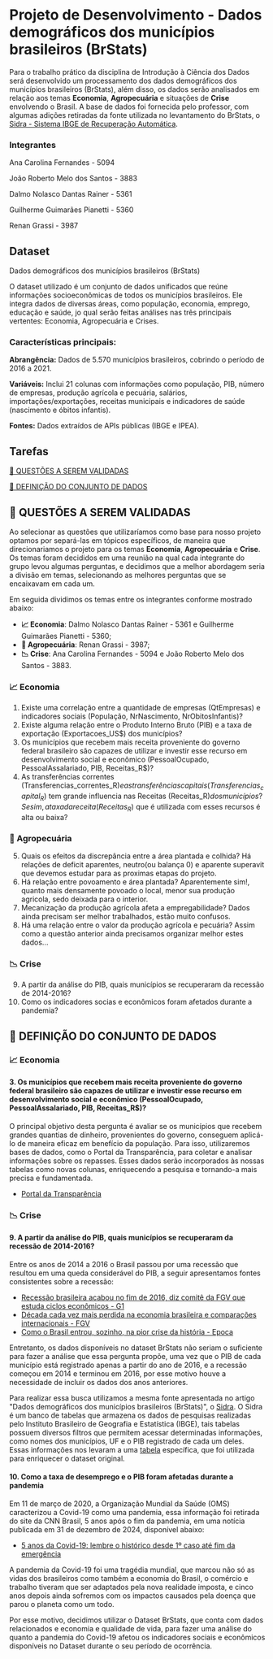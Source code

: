 # **Projeto de Desenvolvimento - Dados demográficos dos municípios brasileiros (BrStats)**

Para o trabalho prático da disciplina de Introdução à Ciência dos Dados será desenvolvido um processamento dos dados demográficos dos municípios brasileiros (BrStats), além disso, os dados serão analisados em relação aos temas **Economia**, **Agropecuária** e situações de **Crise** envolvendo o Brasil. A base de dados foi fornecida pelo professor, com algumas adições retiradas da fonte utilizada no levantamento do BrStats, o [Sidra - Sistema IBGE de Recuperação Automática](https://sidra.ibge.gov.br/pesquisa/censo-demografico/series-temporais/series-temporais/).


### Integrantes

Ana Carolina Fernandes - 5094

João Roberto Melo dos Santos - 3883

Dalmo Nolasco Dantas Rainer - 5361

Guilherme Guimarães Pianetti - 5360

Renan Grassi - 3987

## **Dataset**

Dados demográficos dos municípios brasileiros (BrStats)

O dataset utilizado é um conjunto de dados unificados que reúne informações socioeconômicas de todos os municípios brasileiros. Ele integra dados de diversas áreas, como população, economia, emprego, educação e saúde, jo qual serão feitas análises nas três principais vertentes: Economia, Agropecuária e Crises.

### **Características principais:**
**Abrangência:** Dados de 5.570 municípios brasileiros, cobrindo o período de 2016 a 2021.

**Variáveis:** Inclui 21 colunas com informações como população, PIB, número de empresas, produção agrícola e pecuária, salários, importações/exportações, receitas municipais e indicadores de saúde (nascimento e óbitos infantis).

**Fontes:** Dados extraídos de APIs públicas (IBGE e IPEA).

## **Tarefas**

[🔵 QUESTÕES A SEREM VALIDADAS](https://github.com/anaC-Fernandes/ProjetoDados#-questões-a-serem-validadas)

[🔴 DEFINIÇÃO DO CONJUNTO DE DADOS](https://github.com/anaC-Fernandes/ProjetoDados#-definição-do-conjunto-de-dados)

## **🔵 QUESTÕES A SEREM VALIDADAS**

Ao selecionar as questões que utilizaríamos como base para nosso projeto optamos por separá-las em tópicos específicos, de maneira que direcionariamos o projeto para os temas **Economia**, **Agropecuária** e **Crise**. Os temas foram decididos em uma reunião na qual cada integrante do grupo levou algumas perguntas, e decidimos que a melhor abordagem seria a divisão em temas, selecionando as melhores perguntas que se encaixavam em cada um. 

Em seguida dividimos os temas entre os integrantes conforme mostrado abaixo:

- **📈 Economia**: Dalmo Nolasco Dantas Rainer - 5361 e Guilherme Guimarães Pianetti - 5360;
- **🌱 Agropecuária**: Renan Grassi - 3987;
- **📉 Crise**: Ana Carolina Fernandes - 5094 e João Roberto Melo dos Santos - 3883.

### **📈 Economia**
1. Existe uma correlação entre a quantidade de empresas (QtEmpresas) e indicadores sociais (População, NrNascimento, NrObitosInfantis)?
2. Existe alguma relação entre o Produto Interno Bruto (PIB) e a taxa de exportação (Exportacoes_US$) dos municípios?
3. Os municípios que recebem mais receita proveniente do governo federal brasileiro são capazes de utilizar e investir esse recurso em desenvolvimento social e econômico (PessoalOcupado, PessoalAssalariado, PIB, Receitas_R$)?
4. As transferências correntes (Transferencias_correntes_R$) e as transferências capitais (Transferencias_capital_R$) tem grande influencia nas Receitas (Receitas_R$) dos municípios? Se sim, a taxa da receita (Receitas_R$) que é utilizada com esses recursos é alta ou baixa?

### **🌱 Agropecuária**
5. Quais os efeitos da discrepância entre a área plantada e colhida? Há relações de deficit aparentes, neutro(ou balança 0) e aparente superavit que devemos estudar para as proximas etapas do projeto.
6. Há relação entre povoamento e área plantada? Aparentemente sim!, quanto mais densamente povoado o local, menor sua produção agricola, sedo deixada para o interior.
7. Mecanização da produção agrícola afeta a empregabilidade? Dados ainda precisam ser melhor trabalhados, estão muito confusos.
8. Há uma relação entre o valor da produção agrícola e pecuária? Assim como a questão anterior ainda precisamos organizar melhor estes dados...

### **📉 Crise**

9. A partir da análise do PIB, quais municípios se recuperaram da recessão de 2014-2016? 
10. Como os indicadores socias e econômicos foram afetados durante a pandemia?

## **🔴 DEFINIÇÃO DO CONJUNTO DE DADOS**

### **📈 Economia**

#### **3. Os municípios que recebem mais receita proveniente do governo federal brasileiro são capazes de utilizar e investir esse recurso em desenvolvimento social e econômico (PessoalOcupado, PessoalAssalariado, PIB, Receitas_R$)?**

O principal objetivo desta pergunta é avaliar se os municípios que recebem grandes quantias de dinheiro, provenientes do governo, conseguem aplicá-lo de maneira eficaz em benefício da população. Para isso, utilizaremos bases de dados, como o Portal da Transparência, para coletar e analisar informações sobre os repasses. Esses dados serão incorporados às nossas tabelas como novas colunas, enriquecendo a pesquisa e tornando-a mais precisa e fundamentada.

  - [Portal da Transparência](https://portaldatransparencia.gov.br/transferencias/consulta?ordenarPor=mesAno&direcao=desc)

### **📉 Crise**

#### **9. A partir da análise do PIB, quais municípios se recuperaram da recessão de 2014-2016?**

Entre os anos de 2014 a 2016 o Brasil passou por uma recessão que resultou em uma queda considerável do PIB, a seguir apresentamos fontes consistentes
sobre a recessão:

  - [Recessão brasileira acabou no fim de 2016, diz comitê da FGV que estuda ciclos econômicos - G1](https://g1.globo.com/economia/noticia/recessao-brasileira-acabou-no-fim-de-2016-diz-comite-da-fgv-que-estuda-ciclos-economicos.ghtml)
  - [Década cada vez mais perdida na economia brasileira e comparações internacionais - FGV](https://portal.fgv.br/artigos/decada-cada-vez-mais-perdida-economia-brasileira-e-comparacoes-internacionais)
  - [Como o Brasil entrou, sozinho, na pior crise da história - Epoca](https://epoca.globo.com/ideias/noticia/2016/04/como-o-brasil-entrou-sozinho-na-pior-crise-da-historia.html)

  Entretanto, os dados disponíveis no dataset BrStats não seriam o suficiente para fazer a análise que essa pergunta propõe, uma vez que o PIB de cada município está registrado apenas a partir do ano de 
  2016, e a recessão começou em 2014 e terminou em 2016, por esse motivo houve a necessidade de incluir os dados dos anos anteriores.
  
  Para realizar essa busca utilizamos a mesma fonte apresentada no artigo "Dados demográficos dos municípios brasileiros (BrStats)", o [Sidra](https://sidra.ibge.gov.br/pesquisa/censo-demografico/series-temporais/series-temporais/). O Sidra é um banco de tabelas que armazena os dados de pesquisas realizadas pelo Instituto Brasileiro de Geografia e Estatística (IBGE), tais tabelas possuem diversos filtros que permitem acessar determinadas informações, como nomes dos municípios, UF e o PIB registrado de cada um deles. Essas informações nos levaram a uma [tabela](https://sidra.ibge.gov.br/tabela/5938#resultado) específica, que foi utilizada para enriquecer o dataset original.

#### **10. Como a taxa de desemprego e o PIB foram afetadas durante a pandemia**

Em 11 de março de 2020, a Organização Mundial da Saúde (OMS) caracterizou a Covid-19 como uma pandemia, essa informação foi retirada do site da CNN Brasil, 5 anos após o fim da pandemia, em uma notícia publicada em 31 de dezembro de 2024, disponível abaixo:

- [5 anos da Covid-19: lembre o histórico desde 1º caso até fim da emergência](https://www.cnnbrasil.com.br/saude/5-anos-da-covid-19-relembre-o-historico-desde-1o-caso-ate-fim-da-emergencia/)

A pandemia da Covid-19 foi uma tragédia mundial, que marcou não só as vidas dos brasileiros como também a economia do Brasil, o comércio e trabalho tiveram que ser adaptados pela nova realidade imposta, e cinco anos depois ainda sofremos com os impactos causados pela doença que parou o planeta como um todo. 

Por esse motivo, decidimos utilizar o Dataset BrStats, que conta com dados relacionados e economia e qualidade de vida, para fazer uma análise do quanto a pandemia do Covid-19 afetou os indicadores sociais e econômicos disponíveis no Dataset durante o seu período de ocorrência.
